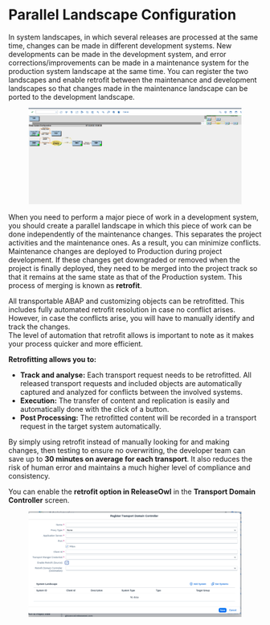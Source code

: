 # Parallel Landscape Configuration

In system landscapes, in which several releases are processed at the same time, changes can be made in different development systems. New developments can be made in the development system, and error corrections/improvements can be made in a maintenance system for the production system landscape at the same time. You can register the two landscapes and enable retrofit between the maintenance and development landscapes so that changes made in the maintenance landscape can be ported to the development landscape.

<figure><img src="../../.gitbook/assets/image (1) (1) (1).png" alt=""><figcaption></figcaption></figure>

When you need to perform a major piece of work in a development system, you should create a parallel landscape in which this piece of work can be done independently of the maintenance changes. This separates the project activities and the maintenance ones. As a result, you can minimize conflicts.\
Maintenance changes are deployed to Production during project development. If these changes get downgraded or removed when the project is finally deployed, they need to be merged into the project track so that it remains at the same state as that of the Production system. This process of merging is known as **retrofit**.

All transportable ABAP and customizing objects can be retrofitted. This includes fully automated retrofit resolution in case no conflict arises. However, in case the conflicts arise, you will have to manually identify and track the changes.\
The level of automation that retrofit allows is important to note as it makes your process quicker and more efficient.

**Retrofitting allows you to:**

* **Track and analyse:** Each transport request needs to be retrofitted. All released transport requests and included objects are automatically captured and analyzed for conflicts between the involved systems.
* **Execution:** The transfer of content and replication is easily and automatically done with the click of a button.
* **Post Processing:** The retrofitted content will be recorded in a transport request in the target system automatically.

By simply using retrofit instead of manually looking for and making changes, then testing to ensure no overwriting, the developer team can save up to **30 minutes on average for each transport**. It also reduces the risk of human error and maintains a much higher level of compliance and consistency.

You can enable the **retrofit option in ReleaseOwl** in the **Transport Domain Controller** screen.

<figure><img src="../../.gitbook/assets/image (2) (1) (1).png" alt=""><figcaption></figcaption></figure>
